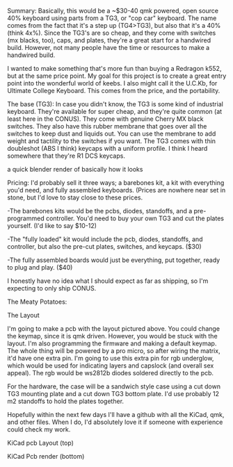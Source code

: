 Summary:
Basically, this would be a ~$30-40 qmk powered, open source 40% keyboard using parts from a TG3, or "cop car" keyboard. The name comes from the fact that it's a step up (TG4>TG3), but also that it's a 40%(think 4x%). Since the TG3's are so cheap, and they come with switches (mx blacks, too), caps, and plates, they're a great start for a handwired build. However, not many people have the time or resources to make a handwired build.

I wanted to make something that's more fun than buying a Redragon k552, but at the same price point. My goal for this project is to create a great entry point into the wonderful world of keebs. I also might call it the U.C.Kb, for Ultimate College Keyboard. This comes from the price, and the portability.

The base (TG3):
In case you didn't know, the TG3 is some kind of industrial keyboard. They're available for super cheap, and they're quite common (at least here in the CONUS). They come with genuine Cherry MX black switches. They also have this rubber membrane that goes over all the switches to keep dust and liquids out. You can use the membrane to add weight and tactility to the switches if you want. The TG3 comes with thin doubleshot (ABS I think) keycaps with a uniform profile. I think I heard somewhere that they're R1 DCS keycaps.


a quick blender render of basically how it looks

Pricing:
I'd probably sell it three ways; a barebones kit, a kit with everything you'd need, and fully assembled keyboards. (Prices are nowhere near set in stone, but I'd love to stay close to these prices.

-The barebones kits would be the pcbs, diodes, standoffs, and a pre-programmed controller. You'd need to buy your own TG3 and cut the plates yourself. (I'd like to say $10-12)

-The "fully loaded" kit would include the pcb, diodes, standoffs, and controller, but also the pre-cut plates, switches, and keycaps. ($30)

-The fully assembled boards would just be everything, put together, ready to plug and play. ($40)

I honestly have no idea what I should expect as far as shipping, so I'm expecting to only ship CONUS.

The Meaty Potatoes:

The Layout

I'm going to make a pcb with the layout pictured above. You could change the keymap, since it is qmk driven. However, you would be stuck with the layout. I'm also programming the firmware and making a default keymap. The whole thing will be powered by a pro micro, so after wiring the matrix, it'd have one extra pin. I'm going to use this extra pin for rgb underglow, which would be used for indicating layers and capslock (and overall sex appeal). The rgb would be ws2812b diodes soldered directly to the pcb.

For the hardware, the case will be a sandwich style case using a cut down TG3 mounting plate and a cut down TG3 bottom plate. I'd use probably 12 m2 standoffs to hold the plates together.

Hopefully within the next few days I'll have a github with all the KiCad, qmk, and other files. When I do, I'd absolutely love it if someone with experience could check my work.


KiCad pcb Layout (top)


KiCad Pcb render (bottom)

